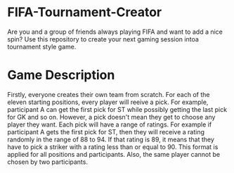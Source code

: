 # FIFA-Tournament-Creator
Are you and a group of friends always playing FIFA and want to add a nice spin? Use this repository to create your next gaming session intoa tournament style game.

# Game Description
Firstly, everyone creates their own team from scratch. For each of the eleven starting positions, every player will reeive a pick. For example, participant A can get the first pick for ST while possibly getting the last pick for GK and so on. However, a pick doesn't mean they get to choose any player they want. Each pick will have a range of ratings. For example if participant A gets the first pick for ST, then they will receive a rating randomly in the range of 88 to 94. If that rating is 89, it means that they have to pick a striker with a rating less than or equal to 90. This format is applied for all positions and participants. Also, the same player cannot be chosen by two participants. 

